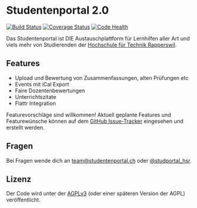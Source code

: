 # Studentenportal 2.0

[![Build Status](https://secure.travis-ci.org/studentenportal/web.png?branch=master)](http://travis-ci.org/studentenportal/web)
[![Coverage Status](https://coveralls.io/repos/github/studentenportal/web/badge.svg)](https://coveralls.io/github/studentenportal/web)
[![Code Health](https://landscape.io/github/studentenportal/web/master/landscape.png)](https://landscape.io/github/studentenportal/web/master)

Das Studentenportal ist DIE Austauschplattform für Lernhilfen aller Art und viels mehr von Studierenden der [Hochschule für Technik Rapperswil](https://www.hsr.ch/).

## Features

- Upload und Bewertung von Zusammenfassungen, alten Prüfungen etc
- Events mit iCal Export
- Faire Dozentenbewertungen
- Unterrichtszitate
- Flattr Integration

Featurevorschläge sind willkommen! Aktuell geplante Features und Featurewünsche
können auf dem [GitHub Issue-Tracker](https://github.com/studentenportal/web/issues) eingesehen und
erstellt werden.

## Fragen

Bei Fragen wende dich an team@studentenportal.ch oder [@studportal_hsr](https://twitter.com/studportal_hsr).


## Lizenz

Der Code wird unter der [AGPLv3](http://www.gnu.org/licenses/agpl-3.0.html)
(oder einer späteren Version der AGPL) veröffentlicht.
